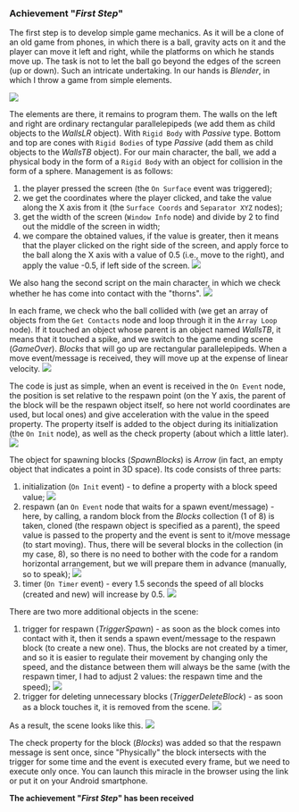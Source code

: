 ### Achievement "*First Step*"

The first step is to develop simple game mechanics. As it will be a clone of an old game from phones, in which there is a ball, gravity acts on it and the player can move it left and right, while the platforms on which he stands move up. The task is not to let the ball go beyond the edges of the screen (up or down). Such an intricate undertaking.
In our hands is *Blender*, in which I throw a game from simple elements.

[![](https://github.com/E1e5en/armory3d-blog.github.io/blob/master/articles/01_first_step/picture/1.jpg)](1)

The elements are there, it remains to program them.
The walls on the left and right are ordinary rectangular parallelepipeds (we add them as child objects to the *WallsLR* object). With `Rigid Body` with *Passive* type.
Bottom and top are cones with `Rigid Bodies` of type *Passive* (add them as child objects to the *WallsTB* object).
For our main character, the ball, we add a physical body in the form of a `Rigid Body` with an object for collision in the form of a sphere.
Management is as follows:
1) the player pressed the screen (the `On Surface` event was triggered);
2) we get the coordinates where the player clicked, and take the value along the X axis from it (the `Surface Coords` and `Separator XYZ` nodes);
3) get the width of the screen (`Window Info` node) and divide by 2 to find out the middle of the screen in width;
4) we compare the obtained values, if the value is greater, then it means that the player clicked on the right side of the screen, and apply force to the ball along the X axis with a value of 0.5 (i.e., move to the right), and apply the value -0.5, if left side of the screen.
[![](https://github.com/E1e5en/armory3d-blog.github.io/blob/master/articles/01_first_step/picture/2.jpg)](2)

We also hang the second script on the main character, in which we check whether he has come into contact with the "thorns".
[![](https://github.com/E1e5en/armory3d-blog.github.io/blob/master/articles/01_first_step/picture/3.jpg)](3)

In each frame, we check who the ball collided with (we get an array of objects from the `Get Contacts` node and loop through it in the `Array Loop` node). If it touched an object whose parent is an object named *WallsTB*, it means that it touched a spike, and we switch to the game ending scene (*GameOver*).
*Blocks* that will go up are rectangular parallelepipeds. When a move event/message is received, they will move up at the expense of linear velocity.
[![](https://github.com/E1e5en/armory3d-blog.github.io/blob/master/articles/01_first_step/picture/4.jpg)](4)

The code is just as simple, when an event is received in the `On Event` node, the position is set relative to the respawn point (on the Y axis, the parent of the block will be the respawn object itself, so here not world coordinates are used, but local ones) and give acceleration with the value in the speed property. The property itself is added to the object during its initialization (the `On Init` node), as well as the check property (about which a little later).
[![](https://github.com/E1e5en/armory3d-blog.github.io/blob/master/articles/01_first_step/picture/5.jpg)](5)

The object for spawning blocks (*SpawnBlocks*) is *Arrow* (in fact, an empty object that indicates a point in 3D space). Its code consists of three parts:
1. initialization (`On Init` event) - to define a property with a block speed value;
[![](https://github.com/E1e5en/armory3d-blog.github.io/blob/master/articles/01_first_step/picture/6.jpg)](6)
2. respawn (an `On Event` node that waits for a spawn event/message) - here, by calling, a random block from the *Blocks* collection (1 of 8) is taken, cloned (the respawn object is specified as a parent), the speed value is passed to the property and the event is sent to it/move message (to start moving). Thus, there will be several blocks in the collection (in my case, 8), so there is no need to bother with the code for a random horizontal arrangement, but we will prepare them in advance (manually, so to speak);
[![](https://github.com/E1e5en/armory3d-blog.github.io/blob/master/articles/01_first_step/picture/7.jpg)](7)
3. timer (`On Timer` event) - every 1.5 seconds the speed of all blocks (created and new) will increase by 0.5.
[![](https://github.com/E1e5en/armory3d-blog.github.io/blob/master/articles/01_first_step/picture/8.jpg)](8)

There are two more additional objects in the scene:
1. trigger for respawn (*TriggerSpawn*) - as soon as the block comes into contact with it, then it sends a spawn event/message to the respawn block (to create a new one). Thus, the blocks are not created by a timer, and so it is easier to regulate their movement by changing only the speed, and the distance between them will always be the same (with the respawn timer, I had to adjust 2 values: the respawn time and the speed);
[![](https://github.com/E1e5en/armory3d-blog.github.io/blob/master/articles/01_first_step/picture/9.jpg)](9)
2. trigger for deleting unnecessary blocks (*TriggerDeleteBlock*) - as soon as a block touches it, it is removed from the scene.
[![](https://github.com/E1e5en/armory3d-blog.github.io/blob/master/articles/01_first_step/picture/10.jpg)](10)

As a result, the scene looks like this.
[![](https://github.com/E1e5en/armory3d-blog.github.io/blob/master/articles/01_first_step/picture/11.jpg)](11)

The check property for the block (*Blocks*) was added so that the respawn message is sent once, since "Physically" the block intersects with the trigger for some time and the event is executed every frame, but we need to execute only once.
You can launch this miracle in the browser using the link or put it on your Android smartphone.


**The achievement "*First Step*" has been received**

